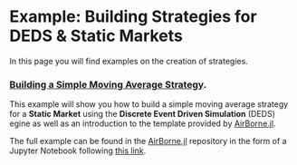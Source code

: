 # Example: Building Strategies for DEDS & Static Markets
In this page you will find examples on the creation of strategies.

### [Building a Simple Moving Average Strategy](https://github.com/JuDO-dev/AirBorne.jl/blob/markowitz/docs/example_notebooks/SMA_Example.ipynb).
This example will show you how to build a simple moving average strategy for a **Static Market** using the **Discrete Event Driven Simulation** (DEDS) egine as well as an introduction to the template provided by [AirBorne.jl](https://github.com/JuDO-dev/AirBorne.jl). 

The full example can be found in the [AirBorne.jl](https://github.com/JuDO-dev/AirBorne.jl) repository in the form of a Jupyter Notebook following [this link](https://github.com/JuDO-dev/AirBorne.jl/blob/markowitz/docs/example_notebooks/SMA_Example.ipynb).